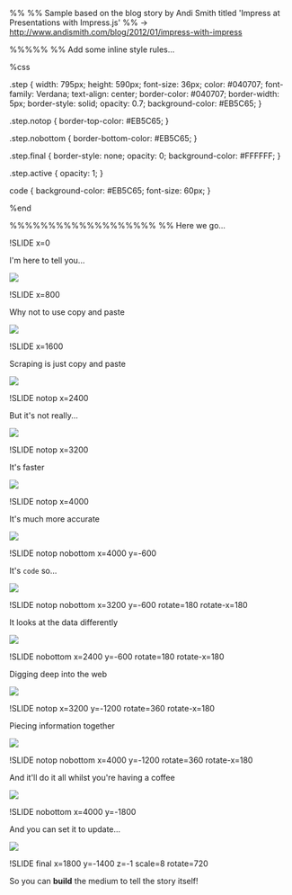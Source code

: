 %%
%% Sample based on the blog story by Andi Smith titled 'Impress at Presentations with Impress.js'
%% -> http://www.andismith.com/blog/2012/01/impress-with-impress


%%%%%
%% Add some inline style rules...

%css

.step {
  width: 795px;
  height: 590px;
  font-size: 36px;
  color: #040707;
  font-family: Verdana;
  text-align: center;
  border-color: #040707;
  border-width: 5px;
  border-style: solid;
  opacity: 0.7;
  background-color: #EB5C65;
}

.step.notop {
	border-top-color: #EB5C65;
}

.step.nobottom {
	border-bottom-color: #EB5C65;
}

.step.final {
	border-style: none;
	opacity: 0;
	background-color: #FFFFFF;
}


.step.active {
  opacity: 1;
}

code {
  background-color: #EB5C65;
  font-size: 60px;
}

%end



%%%%%%%%%%%%%%%%%%%
%% Here we go...

!SLIDE x=0

I'm here to tell you...

![](images/la-foto-round-1.jpg)

!SLIDE x=800

Why not to use copy and paste

![](images/dont-do-it-1.jpg)

!SLIDE x=1600

Scraping is just copy and paste

![](images/scraper-1.png)

!SLIDE notop x=2400

But it's not really...

![](images/better-1.png)

!SLIDE notop x=3200

It's faster

![](images/roadrunner.gif)

!SLIDE notop x=4000

It's much more accurate

![](images/target-1.jpg)

!SLIDE notop nobottom x=4000 y=-600

It's `code` so...

![](images/html-code-1.gif)

!SLIDE notop nobottom x=3200 y=-600 rotate=180 rotate-x=180

It looks at the data differently

![](images/differently-1.jpg)

!SLIDE nobottom x=2400 y=-600 rotate=180 rotate-x=180

Digging deep into the web

![](images/SW-1.png)

!SLIDE notop x=3200 y=-1200 rotate=360 rotate-x=180

Piecing information together

![](images/jigsaw-1.jpg)

!SLIDE notop nobottom x=4000 y=-1200 rotate=360 rotate-x=180

And it'll do it all whilst you're having a coffee

![](images/coffee-time-1.png)

!SLIDE nobottom x=4000 y=-1800

And you can set it to update...

![](images/clock-1.png)

!SLIDE final x=1800 y=-1400 z=-1 scale=8 rotate=720

So you can **build** the medium to tell the story itself!
